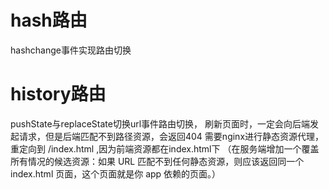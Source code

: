 # hash路由
  hashchange事件实现路由切换
# history路由
  pushState与replaceState切换url事件路由切换，
  刷新页面时，一定会向后端发起请求，但是后端匹配不到路径资源，会返回404
  需要nginx进行静态资源代理，重定向到 /index.html ,因为前端资源都在index.html下
（在服务端增加一个覆盖所有情况的候选资源：如果 URL 匹配不到任何静态资源，则应该返回同一个 index.html 页面，这个页面就是你 app 依赖的页面。）